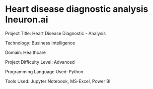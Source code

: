 # Heart disease diagnostic analysis Ineuron.ai

Project Title: Heart Disease Diagnostic - Analysis

Technology: Business Intelligence

Domain: Healthcare

Project Difficulty Level: Advanced

Programming Language Used: Python

Tools Used: Jupyter Notebook, MS-Excel, Power BI
